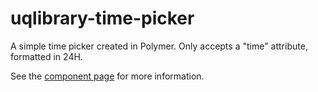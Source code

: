 # uqlibrary-time-picker

A simple time picker created in Polymer. Only accepts a "time" attribute, formatted in 24H.

See the [component page](http://uqlibrary.github.io/uqlibrary-time-picker) for more information.